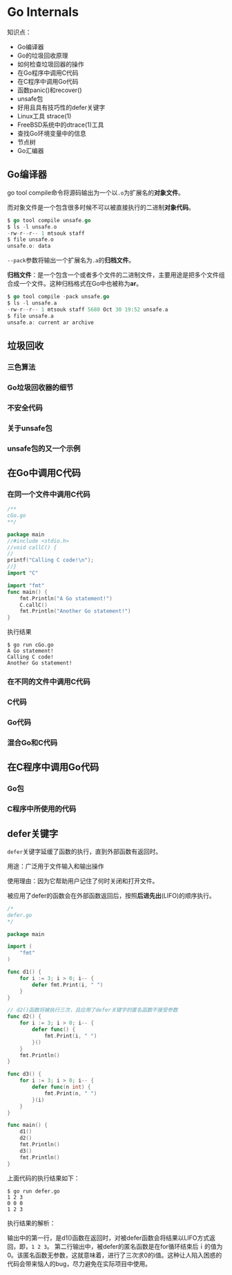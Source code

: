 # Go Internals

知识点：

- Go编译器
- Go的垃圾回收原理
- 如何检查垃圾回器的操作
- 在Go程序中调用C代码
- 在C程序中调用Go代码
- 函数panic()和recover()
- unsafe包
- 好用且具有技巧性的defer关键字
- Linux工具 strace(1)
- FreeBSD系统中的dtrace(1)工具
- 查找Go环境变量中的信息
- 节点树
- Go汇编器

## Go编译器

go tool compile命令将源码输出为一个以`.o`为扩展名的**对象文件**。

而对象文件是一个包含很多时候不可以被直接执行的二进制**对象代码**。

```go
$ go tool compile unsafe.go
$ ls -l unsafe.o
-rw-r--r-- 1 mtsouk staff
$ file unsafe.o
unsafe.o: data
```

`--pack`参数将输出一个扩展名为`.a`的**归档文件**。

**归档文件**：是一个包含一个或者多个文件的二进制文件，主要用途是把多个文件组合成一个文件。这种归档格式在Go中也被称为**ar**。

```go
$ go tool compile -pack unsafe.go
$ ls -l unsafe.a
-rw-r--r-- 1 mtsouk staff 5680 Oct 30 19:52 unsafe.a
$ file unsafe.a
unsafe.a: current ar archive
```

## 垃圾回收

### 三色算法

### Go垃圾回收器的细节

### 不安全代码

### 关于unsafe包

### unsafe包的又一个示例

## 在Go中调用C代码

### 在同一个文件中调用C代码

```go
/**
cGo.go
**/

package main
//#include <stdio.h>
//void callC() {
//
printf("Calling C code!\n");
//}
import "C"

import "fmt"
func main() {
    fmt.Println("A Go statement!")
    C.callC()
    fmt.Println("Another Go statement!")
}
```

执行结果

```shell
$ go run cGo.go
A Go statement!
Calling C code!
Another Go statement!
```

### 在不同的文件中调用C代码

### C代码

### Go代码

### 混合Go和C代码

## 在C程序中调用Go代码

### Go包

### C程序中所使用的代码

## defer关键字

`defer`关键字延缓了函数的执行，直到外部函数有返回时。

用途：广泛用于文件输入和输出操作

使用理由：因为它帮助用户记住了何时关闭和打开文件。

被应用了defer的函数会在外部函数返回后，按照**后进先出**(LIFO)的顺序执行。

```go
/*
defer.go
*/

package main

import (
    "fmt"
)

func d1() {
    for i := 3; i > 0; i-- {
        defer fmt.Print(i, " ")
    }
}

// d2()函数将被执行三次，且应用了defer关键字的匿名函数不接受参数
func d2() {
    for i := 3; i > 0; i-- {
        defer func() {
            fmt.Print(i, " ")
        }()
    }
    fmt.Println()
}

func d3() {
    for i := 3; i > 0; i-- {
        defer func(n int) {
            fmt.Print(n, " ")
        }(i)
    }
}

func main() {
    d1()
    d2()
    fmt.Println()
    d3()
    fmt.Println()
}
```

上面代码的执行结果如下：

```shell
$ go run defer.go
1 2 3
0 0 0
1 2 3
```

执行结果的解析：

输出中的第一行，是d1()函数在返回时，对被defer函数会将结果以LIFO方式返回，即，`1 2 3`。
第二行输出中，被defer的匿名函数是在for循环结束后ｉ的值为0。该匿名函数无参数，这就意味着，进行了三次求0的i值。这种让人陷入困惑的代码会带来恼人的bug，尽力避免在实际项目中使用。

